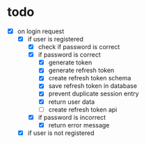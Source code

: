 # todo

-   [x] on login request
    -   [x] if user is registered
        -   [x] check if password is correct
        -   [x] if password is correct
            -   [x] generate token
            -   [x] generate refresh token
            -   [x] create refresh token schema
            -   [x] save refresh token in database
            -   [x] prevent duplicate session entry
            -   [x] return user data
            -   [ ] create refresh token api
        -   [x] if password is incorrect
            -   [x] return error message
    -   [x] if user is not registered

